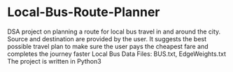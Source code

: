 # Local-Bus-Route-Planner
DSA project on planning a route for local bus travel in and around the city. 
Source and destination are provided by the user.
It suggests the best possible travel plan to make sure the user pays the cheapest fare and completes the journey faster
Local Bus Data Files: BUS.txt, EdgeWeights.txt
The project is written in Python3
